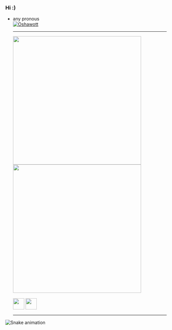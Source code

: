 ### Hi :)
- any pronous
  <div>
    <a href="https://pokemondb.net/pokedex/oshawott"><img src="https://img.pokemondb.net/sprites/black-white-2/anim/shiny/oshawott.gif" alt="Oshawott"></a>
  </div>
  <hr>
  <div>
    <img width="400" src="https://github-readme-stats.vercel.app/api?username=hakuakai&count_private=true&layout=compact&theme=swift&hide_border"
    <img width="400" src="https://github-readme-stats.vercel.app/api/top-langs/?username=hakuakai&layout=compact&theme=swift"/>
    <img width="400" src="https://github-readme-stats.vercel.app/api/top-langs/?username=hakuakai&layout=compact&theme=swift"/>
  </div>
  <div style="display: inline_block"><br>
    <img width="35" src="https://cdn.jsdelivr.net/gh/devicons/devicon/icons/html5/html5-original-wordmark.svg" />
    <img width="35" src="https://cdn.jsdelivr.net/gh/devicons/devicon/icons/css3/css3-original-wordmark.svg" />
  </div>
  <hr>
![Snake animation](https://github.com/HakuAkai/rafaballerini/blob/output/github-contribution-grid-snake.svg)
